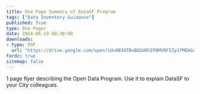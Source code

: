 ```yaml
---
title: One Page Summary of DataSF Program
tags: ["Data Inventory Guidance"]
published: True
type: One Pager
date: 2014-06-19 08:30:00
downloads:
- type: PDF
  url: "https://drive.google.com/open?id=0B3XTBxBQSd0hZFBMVDFIZy1fMEk&authuser=0"
fordc: true
sitemap: false
---
```

1 page flyer describing the Open Data Program. Use it to explain DataSF to your City colleagues.
